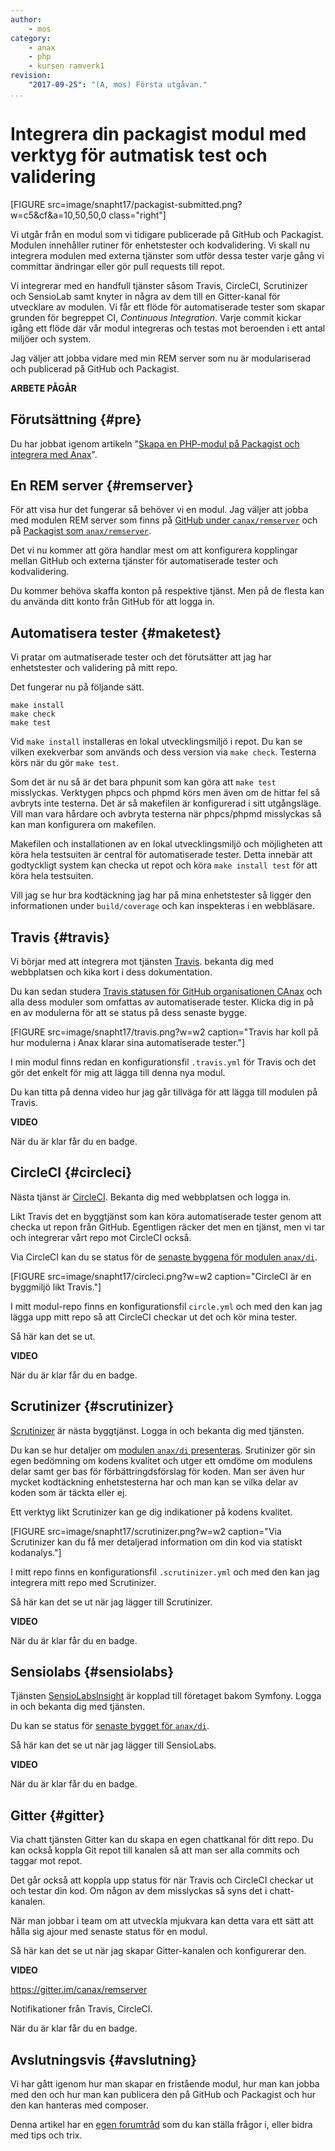 ```yaml
---
author:
    - mos
category:
    - anax
    - php
    - kursen ramverk1
revision:
    "2017-09-25": "(A, mos) Första utgåvan."
...
```

Integrera din packagist modul med verktyg för autmatisk test och validering
==================================

[FIGURE src=image/snapht17/packagist-submitted.png?w=c5&cf&a=10,50,50,0 class="right"]

Vi utgår från en modul som vi tidigare publicerade på GitHub och Packagist. Modulen innehåller rutiner för enhetstester och kodvalidering. Vi skall nu integrera modulen med externa tjänster som utför dessa tester varje gång vi committar ändringar eller gör pull requests till repot.

Vi integrerar med en handfull tjänster såsom Travis, CircleCI, Scrutinizer och SensioLab samt knyter in några av dem till en Gitter-kanal för utvecklare av modulen. Vi får ett flöde för automatiserade tester som skapar grunden för begreppet CI, _Continuous Integration_. Varje commit kickar igång ett flöde där vår modul integreras och testas mot beroenden i ett antal miljöer och system.

<!--more-->

Jag väljer att jobba vidare med min REM server som nu är modulariserad och publicerad på GitHub och Packagist.

**ARBETE PÅGÅR**
<!--stop-->



Förutsättning {#pre}
--------------------------------------

Du har jobbat igenom artikeln "[Skapa en PHP-modul på Packagist och integrera med Anax](kunskap/skapa-en-php-modul-pa-packagist-och-integrera-med-anax)".



En REM server {#remserver}
--------------------------------------

För att visa hur det fungerar så behöver vi en modul. Jag väljer att jobba med modulen REM server som finns på [GitHub under `canax/remserver`](https://github.com/canax/remserver/) och på [Packagist som `anax/remserver`](https://packagist.org/packages/anax/remserver).

Det vi nu kommer att göra handlar mest om att konfigurera kopplingar mellan GitHub och externa tjänster för automatiserade tester och kodvalidering.

Du kommer behöva skaffa konton på respektive tjänst. Men på de flesta kan du använda ditt konto från GitHub för att logga in.



Automatisera tester {#maketest}
--------------------------------------

Vi pratar om autmatiserade tester och det förutsätter att jag har enhetstester och validering på mitt repo.

Det fungerar nu på följande sätt.

```text
make install
make check
make test
```

Vid `make install` installeras en lokal utvecklingsmiljö i repot. Du kan se vilken exekverbar som används och dess version via `make check`. Testerna körs när du gör `make test`. 

Som det är nu så är det bara phpunit som kan göra att `make test` misslyckas. Verktygen phpcs och phpmd körs men även om de hittar fel så avbryts inte testerna. Det är så makefilen är konfigurerad i sitt utgångsläge. Vill man vara hårdare och avbryta testerna när phpcs/phpmd misslyckas så kan man konfigurera om makefilen.

Makefilen och installationen av en lokal utvecklingsmiljö och möjligheten att köra hela testsuiten är central för automatiserade tester. Detta innebär att godtyckligt system kan checka ut repot och köra `make install test` för att köra hela testsuiten.

Vill jag se hur bra kodtäckning jag har på mina enhetstester så ligger den informationen under `build/coverage` och kan inspekteras i en webbläsare.



Travis {#travis}
--------------------------------------

Vi börjar med att integrera mot tjänsten [Travis](https://travis-ci.org/). bekanta dig med webbplatsen och kika kort i dess dokumentation.

Du kan sedan studera [Travis statusen för GitHub organisationen CAnax](https://travis-ci.org/canax) och alla dess moduler som omfattas av automatiserade tester. Klicka dig in på en av modulerna för att se status på dess senaste bygge. 

[FIGURE src=image/snapht17/travis.png?w=w2 caption="Travis har koll på hur modulerna i Anax klarar sina automatiserade tester."]

I min modul finns redan en konfigurationsfil `.travis.yml` för Travis och det gör det enkelt för mig att lägga till denna nya modul.

Du kan titta på denna video hur jag går tillväga för att lägga till modulen på Travis.

**VIDEO**

När du är klar får du en badge.



CircleCI {#circleci}
--------------------------------------

Nästa tjänst är [CircleCI](https://circleci.com/). Bekanta dig med webbplatsen och logga in.

Likt Travis det en byggtjänst som kan köra automatiserade tester genom att checka ut repon från GitHub. Egentligen räcker det men en tjänst, men vi tar och integrerar vårt repo mot CircleCI också.

Via CircleCI kan du se status för de [senaste byggena för modulen `anax/di`](https://circleci.com/gh/canax/remserver).

[FIGURE src=image/snapht17/circleci.png?w=w2 caption="CircleCI är en byggmiljö likt Travis."]

I mitt modul-repo finns en konfigurationsfil `circle.yml` och med den kan jag lägga upp mitt repo så att CircleCI checkar ut det och kör mina tester.

Så här kan det se ut.

**VIDEO**

När du är klar får du en badge.



Scrutinizer {#scrutinizer}
--------------------------------------

[Scrutinizer](https://scrutinizer-ci.com/) är nästa byggtjänst. Logga in och bekanta dig med tjänsten.

Du kan se hur detaljer om [modulen `anax/di` presenteras](https://scrutinizer-ci.com/g/canax/di/). Srutinizer gör sin egen bedömning om kodens kvalitet och utger ett omdöme om modulens delar samt ger bas för förbättringdsförslag för koden. Man ser även hur mycket kodtäckning enhetstesterna har och man kan se vilka delar av koden som är täckta eller ej.

Ett verktyg likt Scrutinizer kan ge dig indikationer på kodens kvalitet.

[FIGURE src=image/snapht17/scrutinizer.png?w=w2 caption="Via Scrutinizer kan du få mer detaljerad information om din kod via statiskt kodanalys."]

I mitt repo finns en konfigurationsfil `.scrutinizer.yml` och med den kan jag integrera mitt repo med Scrutinizer.

Så här kan det se ut när jag lägger till Scrutinizer.

**VIDEO**

När du är klar får du en badge.



Sensiolabs {#sensiolabs}
--------------------------------------

Tjänsten [SensioLabsInsight](https://insight.sensiolabs.com/) är kopplad till företaget bakom Symfony. Logga in och bekanta dig med tjänsten.

Du kan se status för [senaste bygget för `anax/di`](https://insight.sensiolabs.com/projects/850a0607-ad17-4dcc-924c-ad0bb6ae8d63). 

Så här kan det se ut när jag lägger till SensioLabs.

**VIDEO**

När du är klar får du en badge.



Gitter {#gitter}
--------------------------------------

Via chatt tjänsten Gitter kan du skapa en egen chattkanal för ditt repo. Du kan också koppla Git repot till kanalen så att man ser alla commits och taggar mot repot.

Det går också att koppla upp status för när Travis och CircleCI checkar ut och testar din kod. Om någon av dem misslyckas så syns det i chatt-kanalen.

När man jobbar i team om att utveckla mjukvara kan detta vara ett sätt att hålla sig ajour med senaste status för en modul.

Så här kan det se ut när jag skapar Gitter-kanalen och konfigurerar den.

**VIDEO**



https://gitter.im/canax/remserver

Notifikationer från Travis, CircleCI.

När du är klar får du en badge.



Avslutningsvis {#avslutning}
--------------------------------------

Vi har gått igenom hur man skapar en fristående modul, hur man kan jobba med den och hur man kan publicera den på GitHub och Packagist och hur den kan hanteras med composer.

Denna artikel har en [egen forumtråd](t/6840) som du kan ställa frågor i, eller bidra med tips och trix.
